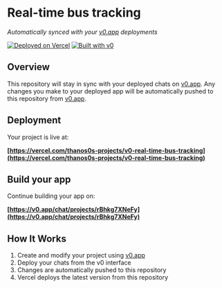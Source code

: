 # Real-time bus tracking

*Automatically synced with your [v0.app](https://v0.app) deployments*

[![Deployed on Vercel](https://img.shields.io/badge/Deployed%20on-Vercel-black?style=for-the-badge&logo=vercel)](https://vercel.com/thanos0s-projects/v0-real-time-bus-tracking)
[![Built with v0](https://img.shields.io/badge/Built%20with-v0.app-black?style=for-the-badge)](https://v0.app/chat/projects/rBhkg7XNeFy)

## Overview

This repository will stay in sync with your deployed chats on [v0.app](https://v0.app).
Any changes you make to your deployed app will be automatically pushed to this repository from [v0.app](https://v0.app).

## Deployment

Your project is live at:

**[https://vercel.com/thanos0s-projects/v0-real-time-bus-tracking](https://vercel.com/thanos0s-projects/v0-real-time-bus-tracking)**

## Build your app

Continue building your app on:

**[https://v0.app/chat/projects/rBhkg7XNeFy](https://v0.app/chat/projects/rBhkg7XNeFy)**

## How It Works

1. Create and modify your project using [v0.app](https://v0.app)
2. Deploy your chats from the v0 interface
3. Changes are automatically pushed to this repository
4. Vercel deploys the latest version from this repository
